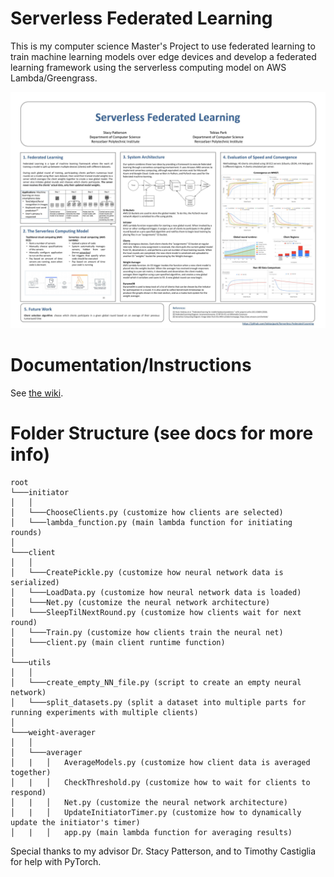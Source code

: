 # Serverless Federated Learning
This is my computer science Master's Project to use federated learning to train machine learning models over edge devices and develop a federated learning framework using the serverless computing model on AWS Lambda/Greengrass.

![](poster.pptx.jpg)

# Documentation/Instructions
See [the wiki](https://github.com/tobiasjpark/Serverless-Federated-Learning/wiki).

# Folder Structure (see docs for more info)

```
root
└───initiator
│   │   
│   └───ChooseClients.py (customize how clients are selected)
│   └───lambda_function.py (main lambda function for initiating rounds)
│
└───client
│   │   
│   └───CreatePickle.py (customize how neural network data is serialized)
│   └───LoadData.py (customize how neural network data is loaded)
│   └───Net.py (customize the neural network architecture)
│   └───SleepTilNextRound.py (customize how clients wait for next round)
│   └───Train.py (customize how clients train the neural net)
│   └───client.py (main client runtime function)
│
└───utils
│   │   
│   └───create_empty_NN_file.py (script to create an empty neural network)
│   └───split_datasets.py (split a dataset into multiple parts for running experiments with multiple clients)
│
└───weight-averager
│   │   
│   └───averager
│   |   │   AverageModels.py (customize how client data is averaged together)
│   |   │   CheckThreshold.py (customize how to wait for clients to respond)
│   |   │   Net.py (customize the neural network architecture)
│   |   │   UpdateInitiatorTimer.py (customize how to dynamically update the initiator's timer)
│   |   │   app.py (main lambda function for averaging results)
```


Special thanks to my advisor Dr. Stacy Patterson, and to Timothy Castiglia for help with PyTorch.
